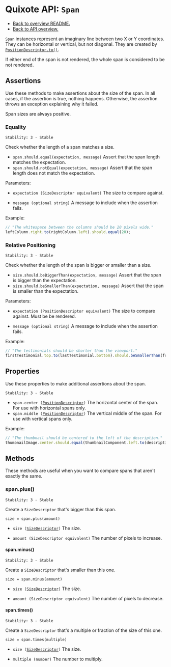 # Quixote API: `Span`

* [Back to overview README.](../README.md)
* [Back to API overview.](api.md)

`Span` instances represent an imaginary line between two X or Y coordinates. They can be horizontal or vertical, but not diagonal. They are created by [`PositionDescriptor.to()`](PositionDescriptor.md#positionto).

If either end of the span is not rendered, the whole span is considered to be not rendered.


## Assertions

Use these methods to make assertions about the size of the span. In all cases, if the assertion is true, nothing happens. Otherwise, the assertion throws an exception explaining why it failed.

Span sizes are always positive.


### Equality

```
Stability: 3 - Stable
```

Check whether the length of a span matches a size.

* `span.should.equal(expectation, message)` Assert that the span length matches the expectation.
* `span.should.notEqual(expectation, message)` Assert that the span length does not match the expectation.

Parameters:

* `expectation (SizeDescriptor equivalent)` The size to compare against.

* `message (optional string)` A message to include when the assertion fails.

Example:

```javascript
// "The whitespace between the columns should be 20 pixels wide."
leftColumn.right.to(rightColumn.left).should.equal(20);
```


### Relative Positioning

```
Stability: 3 - Stable
```

Check whether the length of the span is bigger or smaller than a size.

* `size.should.beBiggerThan(expectation, message)` Assert that the span is bigger than the expectation.
* `size.should.beSmallerThan(expectation, message)` Assert that the span is smaller than the expectation.

Parameters:

* `expectation (PositionDescriptor equivalent)` The size to compare against. Must be be rendered.

* `message (optional string)` A message to include when the assertion fails.

Example:

```javascript
// "The testimonials should be shorter than the viewport."
firstTestimonial.top.to(lastTestimonial.bottom).should.beSmallerThan(frame.viewport().height);
```


## Properties

Use these properties to make additional assertions about the span.

```
Stability: 3 - Stable
```

* `span.center (`[`PositionDescriptor`](PositionDescriptor.md)`)` The horizontal center of the span. For use with horizontal spans only.
* `span.middle (`[`PositionDescriptor`](PositionDescriptor.md)`)` The vertical middle of the span. For use with vertical spans only.

Example:

```javascript
// "The thumbnail should be centered to the left of the description."
thumbnailImage.center.should.equal(thumbnailComponent.left.to(description.left));
```


## Methods

These methods are useful when you want to compare spans that aren't exactly the same.


### span.plus()

```
Stability: 3 - Stable
```

Create a `SizeDescriptor` that's bigger than this span.

`size = span.plus(amount)`

* `size (`[`SizeDescriptor`](SizeDescriptor.md)`)` The size.

* `amount (SizeDescriptor equivalent)` The number of pixels to increase.


#### span.minus()

```
Stability: 3 - Stable
```

Create a `SizeDescriptor` that's smaller than this one.

`size = span.minus(amount)`

* `size (`[`SizeDescriptor`](SizeDescriptor.md)`)` The size.

* `amount (SizeDescriptor equivalent)` The number of pixels to decrease.


#### span.times()

```
Stability: 3 - Stable
```

Create a `SizeDescriptor` that's a multiple or fraction of the size of this one.

`size = span.times(multiple)`

* `size (`[`SizeDescriptor`](SizeDescriptor.md)`)` The size.

* `multiple (number)` The number to multiply.
